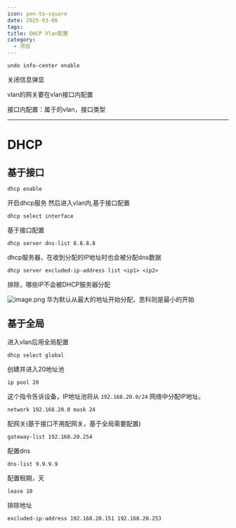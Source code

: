 ```yaml
---
icon: pen-to-square
date: 2025-03-06
tags: 
title: DHCP Vlan配置
category:
  - 项目
---
```

```shell
undo info-center enable
```
关闭信息弹显

vlan的网关要在vlan接口内配置

接口内配置：属于的vlan，接口类型



---

# DHCP
## 基于接口
```
dhcp enable
```
开启dhcp服务
然后进入vlan内,基于接口配置
```
dhcp select interface
```
基于接口配置
```
dhcp server dns-list 8.8.8.8
```
dhcp服务器，在收到分配的IP地址时也会被分配dns数据
```
dhcp server excluded-ip-address list <ip1> <ip2>
```
排除，哪些IP不会被DHCP服务器分配

![image.png](https://cdn.jsdelivr.net/gh/fakeppa/blog-img/20250306172100.png)
 华为默认从最大的地址开始分配，思科则是最小的开始
 

##  基于全局
进入vlan后用全局配置
```
dhcp select global
```
创建并进入20地址池
```
ip pool 20
```
这个指令告诉设备，IP地址池将从 `192.168.20.0/24` 网络中分配IP地址。
```
network 192.168.20.0 mask 24
```

配网关(基于接口不用配网关，基于全局需要配置)
```
gateway-list 192.168.20.254
```
配置dns
```
dns-list 9.9.9.9
```
 
配置租期，天
```
lease 10
```
排除地址
```
excluded-ip-address 192.168.20.151 192.168.20.253
```
